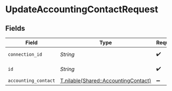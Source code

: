 # UpdateAccountingContactRequest


## Fields

| Field                                                                            | Type                                                                             | Required                                                                         | Description                                                                      |
| -------------------------------------------------------------------------------- | -------------------------------------------------------------------------------- | -------------------------------------------------------------------------------- | -------------------------------------------------------------------------------- |
| `connection_id`                                                                  | *String*                                                                         | :heavy_check_mark:                                                               | ID of the connection                                                             |
| `id`                                                                             | *String*                                                                         | :heavy_check_mark:                                                               | ID of the Contact                                                                |
| `accounting_contact`                                                             | [T.nilable(Shared::AccountingContact)](../../models/shared/accountingcontact.md) | :heavy_minus_sign:                                                               | N/A                                                                              |
